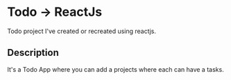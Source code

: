 # Todo -> ReactJs

Todo project I've created or recreated using reactjs.

## Description
It's a Todo App where you can add a projects where each can have a tasks.

